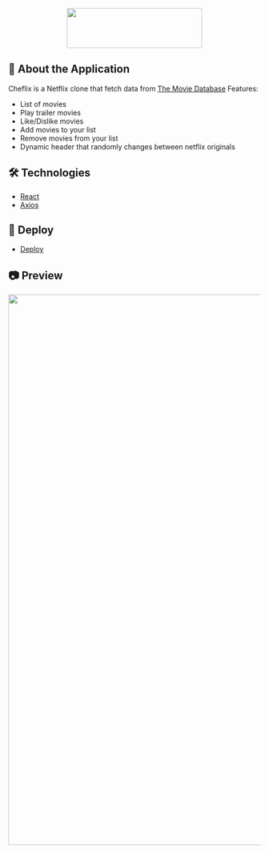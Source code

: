 <p align="center">
<img src="https://raw.githubusercontent.com/mgmaxi/cheflix/main/src/assets/images/logoCheflix.png" width="270" height="80" >
</p>

## 📄 <b> About the Application </b>

Cheflix is a Netflix clone that fetch data from [The Movie Database](https://www.themoviedb.org)
Features:

- List of movies
- Play trailer movies
- Like/Dislike movies
- Add movies to your list
- Remove movies from your list
- Dynamic header that randomly changes between netflix originals

## 🛠️ <b> Technologies </b>

- [React](https://es.reactjs.org/)
- [Axios](https://axios-http.com)

## 🚀 <b> Deploy</b>

- [Deploy](https://che-flix.web.app)

## 📷 <b> Preview </b>

<p align="center">
<img src="https://github.com/mgmaxi/cheflix/blob/main/public/preview.png" width="951" height="1098" >
</p>
